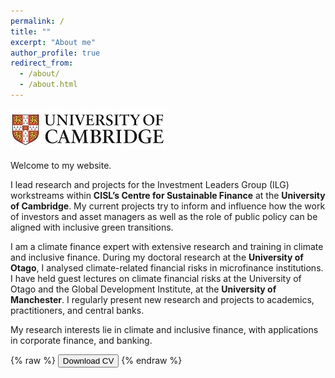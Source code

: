 ```yaml
---
permalink: /
title: ""
excerpt: "About me"
author_profile: true
redirect_from: 
  - /about/
  - /about.html
---
```

![](../images/cam_logo.jpg)

Welcome to my website.

I lead research and projects for the Investment Leaders Group (ILG) workstreams within **CISL’s Centre for Sustainable Finance** at the **University of Cambridge**. My current projects try to inform and influence how the work of investors and asset managers as well as the role of public policy can be aligned with inclusive green transitions.

I am a climate finance expert with extensive research and training in climate and inclusive finance. During my doctoral research at the **University of Otago**, I analysed climate-related financial risks in microfinance institutions. I have held guest lectures on climate financial risks at the University of Otago and the Global Development Institute, at the **University of Manchester**. I regularly present new research and projects to academics, practitioners, and central banks.

My research interests lie in climate and inclusive finance, with applications in corporate finance, and banking.

{% raw %}
<button onclick="window.open('/files/IFTEKHAR_CV.pdf')">Download CV</button>
{% endraw %}
